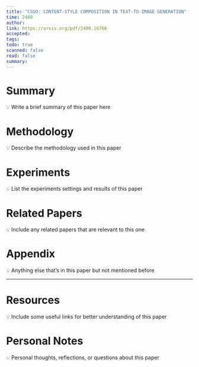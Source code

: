 ```yaml
---
title: "CSGO: CONTENT-STYLE COMPOSITION IN TEXT-TO-IMAGE GENERATION"
time: 2408
author: 
link: https://arxiv.org/pdf/2408.16766
accepted: 
tags: 
todo: true
scanned: false
read: false
summary:
---
```

# Summary
💡 Write a brief summary of this paper here

# Methodology
💡 Describe the methodology used in this paper

# Experiments
💡 List the experiments settings and results of this paper

# Related Papers
💡 Include any related papers that are relevant to this one

# Appendix
💡 Anything else that’s in this paper but not mentioned before

---
# Resources
💡 Include some useful links for better understanding of this paper

# Personal Notes
💡 Personal thoughts, reflections, or questions about this paper